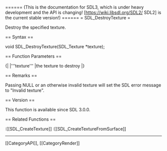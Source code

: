 ====== (This is the documentation for SDL3, which is under heavy development and the API is changing! [https://wiki.libsdl.org/SDL2/ SDL2] is the current stable version!) ======
= SDL_DestroyTexture =

Destroy the specified texture.

== Syntax ==

<syntaxhighlight lang='c'>
void SDL_DestroyTexture(SDL_Texture *texture);
</syntaxhighlight>

== Function Parameters ==

{|
|'''texture'''
|the texture to destroy
|}

== Remarks ==

Passing NULL or an otherwise invalid texture will set the SDL error message
to "Invalid texture".

== Version ==

This function is available since SDL 3.0.0.

== Related Functions ==

:[[SDL_CreateTexture]]
:[[SDL_CreateTextureFromSurface]]

----
[[CategoryAPI]], [[CategoryRender]]


